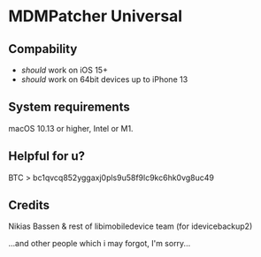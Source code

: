 
# MDMPatcher Universal

## Compability

- *should* work on iOS 15+
- *should* work on 64bit devices up to iPhone 13

## System requirements
macOS 10.13 or higher, Intel or M1.


## Helpful for u?
BTC > bc1qvcq852yggaxj0pls9u58f9lc9kc6hk0vg8uc49

## Credits
Nikias Bassen & rest of libimobiledevice team
(for idevicebackup2)

...and other people which i may forgot, I'm sorry...
